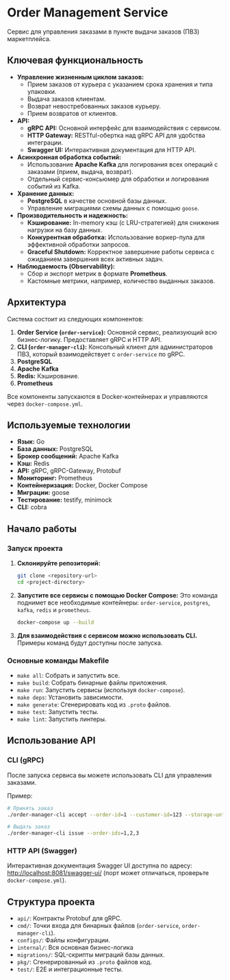 # Order Management Service

Сервис для управления заказами в пункте выдачи заказов (ПВЗ) маркетплейса.

## Ключевая функциональность

- **Управление жизненным циклом заказов:**
    - Прием заказов от курьера с указанием срока хранения и типа упаковки.
    - Выдача заказов клиентам.
    - Возврат невостребованных заказов курьеру.
    - Прием возвратов от клиентов.
- **API:**
    - **gRPC API:** Основной интерфейс для взаимодействия с сервисом.
    - **HTTP Gateway:** RESTful-обертка над gRPC API для удобства интеграции.
    - **Swagger UI:** Интерактивная документация для HTTP API.
- **Асинхронная обработка событий:**
    - Использование **Apache Kafka** для логирования всех операций с заказами (прием, выдача, возврат).
    - Отдельный сервис-консьюмер для обработки и логирования событий из Kafka.
- **Хранение данных:**
    - **PostgreSQL** в качестве основной базы данных.
    - Управление миграциями схемы данных с помощью `goose`.
- **Производительность и надежность:**
    - **Кэширование:** In-memory кэш (с LRU-стратегией) для снижения нагрузки на базу данных.
    - **Конкурентная обработка:** Использование воркер-пула для эффективной обработки запросов.
    - **Graceful Shutdown:** Корректное завершение работы сервиса с ожиданием завершения всех активных задач.
- **Наблюдаемость (Observability):**
    - Сбор и экспорт метрик в формате **Prometheus**.
    - Кастомные метрики, например, количество выданных заказов.

## Архитектура

Система состоит из следующих компонентов:

1.  **Order Service (`order-service`):** Основной сервис, реализующий всю бизнес-логику. Предоставляет gRPC и HTTP API.
2.  **CLI (`order-manager-cli`):** Консольный клиент для администраторов ПВЗ, который взаимодействует с `order-service` по gRPC.
3.  **PostgreSQL**
4.  **Apache Kafka**
5.  **Redis:** Кэширование.
6.  **Prometheus**

Все компоненты запускаются в Docker-контейнерах и управляются через `docker-compose.yml`.

## Используемые технологии

- **Язык:** Go
- **База данных:** PostgreSQL
- **Брокер сообщений:** Apache Kafka
- **Кэш:** Redis
- **API:** gRPC, gRPC-Gateway, Protobuf
- **Мониторинг:** Prometheus
- **Контейнеризация:** Docker, Docker Compose
- **Миграции:** goose
- **Тестирование:** testify, minimock
- **CLI:** cobra

## Начало работы

### Запуск проекта

1.  **Склонируйте репозиторий:**
    ```bash
    git clone <repository-url>
    cd <project-directory>
    ```

2.  **Запустите все сервисы с помощью Docker Compose:**
    Это команда поднимет все необходимые контейнеры: `order-service`, `postgres`, `kafka`, `redis` и `prometheus`.
    ```bash
    docker-compose up --build
    ```

3.  **Для взаимодействия с сервисом можно использовать CLI.**
    Примеры команд будут доступны после запуска.

### Основные команды Makefile

- `make all`: Собрать и запустить все.
- `make build`: Собрать бинарные файлы приложения.
- `make run`: Запустить сервисы (используя `docker-compose`).
- `make deps`: Установить зависимости.
- `make generate`: Сгенерировать код из `.proto` файлов.
- `make test`: Запустить тесты.
- `make lint`: Запустить линтеры.

## Использование API

### CLI (gRPC)

После запуска сервиса вы можете использовать CLI для управления заказами.

Пример:

```bash
# Принять заказ
./order-manager-cli accept --order-id=1 --customer-id=123 --storage-until=2025-12-31T10:00:00Z

# Выдать заказ
./order-manager-cli issue --order-ids=1,2,3
```

### HTTP API (Swagger)

Интерактивная документация Swagger UI доступна по адресу:
[http://localhost:8081/swagger-ui/](http://localhost:8081/swagger-ui/) (порт может отличаться, проверьте `docker-compose.yml`).


## Структура проекта

- `api/`: Контракты Protobuf для gRPC.
- `cmd/`: Точки входа для бинарных файлов (`order-service`, `order-manager-cli`).
- `configs/`: Файлы конфигурации.
- `internal/`: Вся основная бизнес-логика
- `migrations/`: SQL-скрипты миграций базы данных.
- `pkg/`: Сгенерированный из `.proto` файлов код.
- `test/`: E2E и интеграционные тесты.
